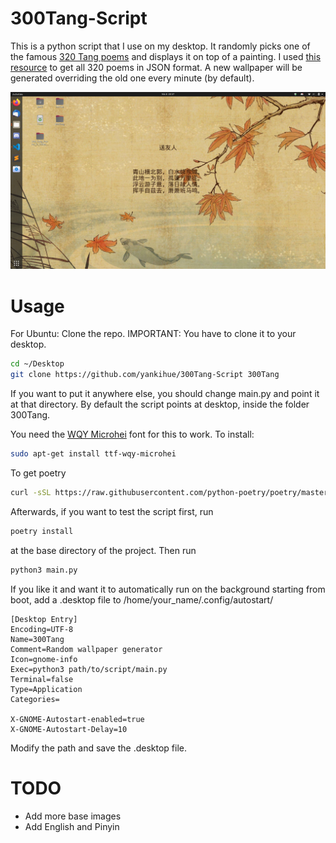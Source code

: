 # 300Tang-Script
This is a python script that I use on my desktop. It randomly picks one of the famous [320 Tang poems](https://en.wikipedia.org/wiki/Tang_poetry) and displays it on top of a painting. 
I used [this resource](https://github.com/xuchunyang/300) to get all 320 poems in JSON format. A new wallpaper will be generated overriding the old one every minute (by default).

![Screenshot](/screenshot.png)

# Usage
For Ubuntu:
Clone the repo. IMPORTANT: You have to clone it to your desktop.
```bash
cd ~/Desktop
git clone https://github.com/yankihue/300Tang-Script 300Tang
```

If you want to put it anywhere else, you should change main.py and point it at that directory. By default the script points at desktop, inside the folder 300Tang.

You need the [WQY Microhei](https://github.com/anthonyfok/fonts-wqy-microhei) font for this to work. To install:

```bash
sudo apt-get install ttf-wqy-microhei 
```

To get poetry
```bash
curl -sSL https://raw.githubusercontent.com/python-poetry/poetry/master/get-poetry.py | python3
```

Afterwards, if you want to test the script first, run
```bash
poetry install
```
at the base directory of the project. Then run

```bash
python3 main.py
```
If you like it and want it to automatically run on the background starting from boot, add a .desktop file to /home/your_name/.config/autostart/
```
[Desktop Entry]
Encoding=UTF-8
Name=300Tang
Comment=Random wallpaper generator
Icon=gnome-info
Exec=python3 path/to/script/main.py
Terminal=false
Type=Application
Categories=

X-GNOME-Autostart-enabled=true
X-GNOME-Autostart-Delay=10
```
Modify the path and save the .desktop file.

# TODO
* Add more base images
* Add English and Pinyin
